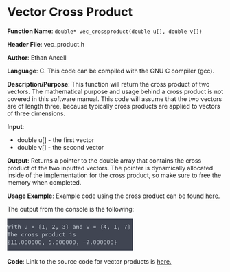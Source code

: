 # Vector Cross Product
**Function Name**: ```double* vec_crossproduct(double u[], double v[])```

**Header File**: vec_product.h

**Author**: Ethan Ancell

**Language**: C. This code can be compiled with the GNU C compiler (gcc).

**Description/Purpose**: This function will return the cross product of two vectors.
The mathematical purpose and usage behind a cross product is not covered in this software manual.
This code will assume that the two vectors are of length three, because typically cross
products are applied to vectors of three dimensions.

**Input**:
* double u[] - the first vector
* double v[] - the second vector

**Output**: Returns a pointer to the double array that contains the cross product of the two inputted vectors.
The pointer is dynamically allocated inside of the implementation for the cross product, so make sure to
free the memory when completed.

**Usage Example**: Example code using the cross product can be found [here.](https://github.com/ethanancell/math4610/blob/master/software/vectors/crossproduct.c)

The output from the console is the following:

![Console Output](images/vec_crossproduct.png)

**Code**: Link to the source code for vector products is [here.](https://github.com/ethanancell/math4610/blob/master/shared_library/src/vec_product.c)
